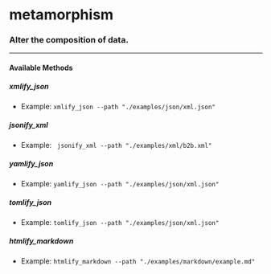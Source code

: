 # metamorphism

### Alter the composition of data.

---

#### Available Methods
##### xmlify_json
- Example: ```xmlify_json --path "./examples/json/xml.json"```
##### jsonify_xml
- Example: ``` jsonify_xml --path "./examples/xml/b2b.xml"```
##### yamlify_json
- Example:  ```yamlify_json --path "./examples/json/xml.json"```
##### tomlify_json
- Example: ```tomlify_json --path "./examples/json/xml.json"```
##### htmlify_markdown
- Example: ```htmlify_markdown --path "./examples/markdown/example.md"```
